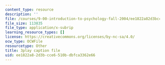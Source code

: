 ```yaml
---
content_type: resource
description: ''
file: /courses/9-00-introduction-to-psychology-fall-2004/ee1822a82d3bcce6510bdbfca3362e66_10491.srt
file_size: 113835
file_type: application/x-subrip
learning_resource_types: []
license: https://creativecommons.org/licenses/by-nc-sa/4.0/
ocw_type: OCWFile
resourcetype: Other
title: 3play caption file
uid: ee1822a8-2d3b-cce6-510b-dbfca3362e66
---
```

